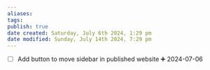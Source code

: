 ```yaml
---
aliases: 
tags: 
publish: true
date created: Saturday, July 6th 2024, 1:29 pm
date modified: Sunday, July 14th 2024, 7:29 pm
---
```


- [ ] Add button to move sidebar in published website ➕ 2024-07-06

